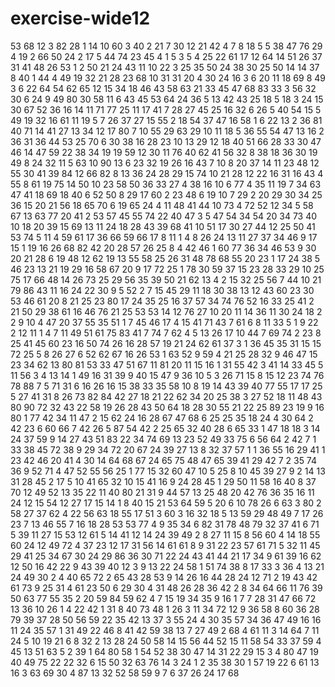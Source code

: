 # exercise-wide12
53
68
12
3
82
28
1
14
10
60
3
40
2
21
7
30
12
21
42
4
7
8
18
5
5
38
47
76
29
4
19
2
66
50
24
2
17
5
44
74
23
45
4
1
5
3
5
4
25
22
61
17
12
64
14
51
26
37
31
41
48
26
53
1
2
50
21
24
43
11
10
22
3
25
35
50
24
38
30
25
50
14
14
37
8
40
1
44
4
49
19
32
21
28
23
68
10
31
31
20
4
30
24
16
3
6
20
11
18
69
8
49
3
6
22
64
54
62
65
12
15
34
18
46
43
58
63
21
33
45
47
68
83
33
3
56
32
30
6
24
9
49
80
30
58
11
6
43
45
53
64
24
36
5
13
42
43
25
18
5
18
3
24
15
30
67
52
36
16
14
11
71
77
25
11
17
41
7
28
27
45
25
16
32
6
26
5
40
54
15
5
49
19
32
16
61
11
19
5
7
26
37
27
15
55
2
18
54
37
47
16
58
1
6
22
13
2
36
81
40
71
14
41
27
13
34
12
17
80
7
10
55
29
63
29
10
11
18
5
36
55
54
47
13
16
2
36
31
36
44
53
25
70
6
30
38
16
28
23
10
13
29
12
18
40
51
66
28
33
30
47
46
14
47
59
22
38
34
19
19
59
12
30
11
76
40
62
41
56
32
8
38
18
36
30
19
49
8
24
32
11
5
63
10
90
13
6
23
32
19
26
16
43
7
10
8
20
37
14
11
23
48
12
55
30
41
39
84
12
66
82
8
13
36
24
28
29
15
74
10
21
28
12
22
16
31
16
43
4
55
8
61
19
75
14
50
10
23
58
50
36
33
27
4
38
16
10
6
77
4
35
11
19
7
34
63
47
41
18
69
18
40
6
52
50
8
29
17
60
2
23
48
6
19
10
7
29
2
20
29
30
34
25
36
15
20
21
56
18
65
70
6
19
65
24
4
11
48
41
44
10
73
4
72
52
12
34
5
58
67
13
63
77
20
41
2
53
57
45
55
74
22
40
47
3
5
47
54
34
54
20
34
73
40
10
18
20
39
15
69
13
11
24
18
28
43
39
68
41
10
51
17
30
27
44
12
25
50
41
53
74
5
11
4
59
61
17
36
66
59
66
17
8
11
1
4
8
26
24
13
11
27
37
34
46
9
17
15
1
19
16
26
68
82
42
20
28
57
26
25
8
4
42
46
1
60
77
36
34
46
53
9
30
20
21
28
6
19
48
12
62
19
13
55
58
25
26
31
48
78
68
55
20
23
1
17
24
38
5
46
23
13
21
19
29
16
58
67
20
9
17
72
25
1
78
30
59
37
15
23
28
33
29
10
25
75
17
66
48
14
26
73
25
29
56
35
39
50
21
62
13
4
2
15
32
25
56
7
44
10
21
79
86
43
11
16
24
22
30
9
5
52
2
7
15
45
29
11
18
30
38
13
12
43
60
23
30
53
46
61
20
8
21
25
23
80
17
24
35
25
16
37
57
34
74
76
52
16
33
25
41
2
21
50
29
38
61
16
46
76
21
25
53
53
14
12
76
27
10
20
11
14
36
11
30
24
18
2
2
9
10
4
47
20
37
55
35
51
1
7
45
46
17
4
15
41
71
43
7
61
6
8
11
33
5
1
9
22
2
12
11
1
4
7
11
49
51
61
75
83
41
7
74
7
62
4
5
13
26
17
10
44
7
69
74
2
23
8
25
41
45
60
23
16
50
74
26
16
28
57
19
21
24
62
61
37
3
1
36
45
35
31
15
15
72
25
5
8
26
27
6
52
62
67
16
26
53
1
63
52
9
59
4
21
25
28
32
9
46
47
15
23
34
62
13
80
81
53
33
47
51
67
11
81
20
11
15
16
1
31
55
42
3
41
14
33
45
5
11
56
3
4
13
14
1
49
16
31
39
9
40
15
47
9
36
10
5
3
26
71
15
8
15
12
23
74
76
78
88
7
5
71
31
6
16
26
16
15
38
33
35
58
10
8
19
14
43
39
40
77
55
17
17
25
5
27
41
31
8
26
73
82
84
42
27
18
21
22
62
34
20
25
38
3
27
52
18
11
48
43
80
90
72
32
43
22
58
19
26
28
43
50
64
18
28
30
55
21
22
25
89
23
19
9
16
80
1
77
42
34
11
47
2
15
62
24
16
28
67
47
68
6
25
25
35
18
24
4
30
64
2
42
23
6
60
66
7
42
26
5
87
54
42
2
25
65
32
40
28
6
65
33
1
47
18
18
3
14
24
37
59
9
14
27
43
51
83
22
34
74
69
13
23
52
49
33
75
6
56
64
2
42
7
1
33
38
45
72
38
9
29
34
72
20
67
24
39
27
13
8
32
37
57
1
1
36
55
16
29
41
1
23
42
46
20
41
4
30
14
64
68
67
24
65
75
48
47
65
39
41
29
42
7
2
35
74
36
9
52
71
4
47
52
55
56
25
1
77
15
32
60
47
10
5
25
8
10
45
39
27
9
2
14
13
31
28
45
2
17
5
10
41
65
32
10
15
41
16
9
24
28
45
1
29
50
11
58
16
40
8
37
70
12
49
52
13
35
22
11
40
80
21
31
9
44
57
13
25
48
20
42
76
36
35
16
11
24
12
15
54
12
27
17
15
14
1
8
40
15
21
53
64
59
5
20
6
10
78
26
6
63
3
80
2
58
27
37
62
4
22
56
63
18
55
17
51
3
60
3
16
32
18
5
13
59
29
48
49
7
17
26
23
7
13
46
55
7
16
18
28
53
53
77
4
9
35
34
6
82
31
78
48
79
32
37
41
6
71
5
39
11
27
15
53
12
61
5
14
41
12
14
24
39
49
2
8
27
11
15
8
56
60
4
14
18
55
60
24
12
49
72
4
37
23
12
17
31
56
14
61
61
8
9
31
22
23
57
61
71
5
32
11
45
29
41
25
34
67
30
24
29
86
36
30
71
22
24
43
41
44
21
17
34
9
61
39
16
62
12
50
16
42
22
9
43
39
40
12
3
9
13
22
24
58
1
51
74
38
8
17
33
3
36
4
13
21
24
49
30
2
4
40
65
72
2
65
43
28
53
9
14
26
16
44
28
24
12
71
2
19
43
42
61
73
9
25
31
4
61
23
50
6
29
30
4
31
48
26
28
36
42
2
8
34
64
66
11
76
39
50
63
77
55
35
2
20
59
84
59
62
4
7
15
19
34
35
9
16
1
7
7
28
31
47
66
72
13
36
10
26
1
4
22
42
1
31
8
40
73
48
1
26
3
11
34
72
12
9
36
58
8
60
36
28
79
39
37
28
50
56
59
22
35
42
13
37
3
55
24
4
30
35
57
34
36
47
49
16
16
11
24
35
57
1
31
49
22
46
8
41
42
59
38
13
7
27
49
2
68
4
61
11
3
14
64
7
11
24
5
10
19
21
6
8
32
2
13
28
24
50
58
14
15
56
44
52
15
11
58
54
33
37
59
4
45
13
51
63
5
2
39
1
64
80
58
1
54
52
38
30
47
14
31
22
29
15
3
4
80
47
19
40
49
75
22
22
32
6
15
50
32
63
76
14
3
24
1
2
35
38
30
1
57
19
22
6
61
13
16
3
63
69
30
4
87
13
32
52
58
59
9
7
6
37
26
24
17
68
